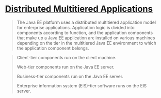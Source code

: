 # [Distributed Multitiered Applications](https://javaee.github.io/tutorial/overview004.html#BNAAY)

> The Java EE platform uses a distributed multitiered application model for enterprise applications. Application logic is divided into components according to function, and the application components that make up a Java EE application are installed on various machines depending on the tier in the multitiered Java EE environment to which the application component belongs.

> Client-tier components run on the client machine.
> 
> Web-tier components run on the Java EE server.
> 
> Business-tier components run on the Java EE server.
> 
> Enterprise information system (EIS)-tier software runs on the EIS server.